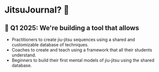 # JitsuJournal? 🤔

## 🎯 Q1 2025: We're building a tool that allows
- Practitioners to create jiu-jitsu sequences using a shared and customizable database of techniques.
- Coaches to create and teach using a framework that all their students understand.
- Beginners to build their first mental models of jiu-jitsu using the shared database.

<!--

**Here are some ideas to get you started:**

🙋‍♀️ A short introduction - what is your organization all about?
🌈 Contribution guidelines - how can the community get involved?
👩‍💻 Useful resources - where can the community find your docs? Is there anything else the community should know?
🍿 Fun facts - what does your team eat for breakfast?
🧙 Remember, you can do mighty things with the power of [Markdown](https://docs.github.com/github/writing-on-github/getting-started-with-writing-and-formatting-on-github/basic-writing-and-formatting-syntax)
-->
